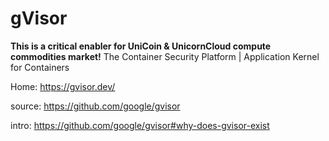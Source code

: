# gVisor
**This is a critical enabler for UniCoin & UnicornCloud compute commodities market!**
The Container Security Platform | Application Kernel for Containers

Home: https://gvisor.dev/

source: https://github.com/google/gvisor

intro: https://github.com/google/gvisor#why-does-gvisor-exist
